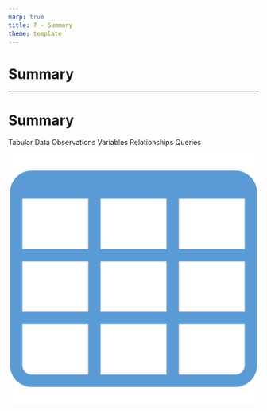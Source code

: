 ```yaml
---
marp: true
title: 7 - Summary
theme: template
---
```


<!-- _class: title-only -->

# Summary

<!--
In this module, we learned about tabular data and how we can extract information from tables of data using queries.
-->

---

<!-- _class: title-two-content-left-center -->

# Summary

Tabular Data
Observations
Variables
Relationships
Queries

![image An icon of a database table with three columns and three rows in a minimalist format](images/532-47.png)

<!--
[1] First, we learned that tabular data are data that are organized into tables consisting of rows and columns.

[2] Next, we learned that observations are records of observable phenomena, which are stored on the rows.

[3] Then, we learned that variables contain values that vary across each observation, which are stored on the columns.

[4] Next, we learned that we can create relationships between observations in two or more tables by using primary and foreign keys.

[5] Finally, we learned that queries allow us to ask questions of tabular data and return answers in the form of information.

In the next module, we'll learn about the data life cycle -- the journey of data as it is transformed from raw data to actionable insight.
-->